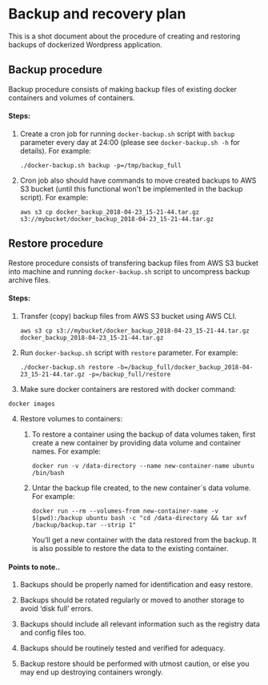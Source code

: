 # Backup and recovery plan
This is a shot document about the procedure of creating and restoring backups
of dockerized Wordpress application.

## Backup procedure
Backup procedure consists of making backup files of existing docker containers and
volumes of containers.

#### Steps:
  1. Create a cron job for running `docker-backup.sh` script with `backup` parameter every day at 24:00 (please see `docker-backup.sh -h` for details). For example:

      `./docker-backup.sh backup -p=/tmp/backup_full`
  
  2. Cron job also should have commands to move created backups to AWS S3 bucket 
  (until this functional won't be implemented in the backup script). For example:
  
      `aws s3 cp docker_backup_2018-04-23_15-21-44.tar.gz s3://mybucket/docker_backup_2018-04-23_15-21-44.tar.gz`

## Restore procedure
Restore procedure consists of transfering backup files from AWS S3 bucket
into machine and running `docker-backup.sh` script to uncompress
backup archive files.

#### Steps:
  1. Transfer (copy) backup files from AWS S3 bucket using AWS CLI.

      `aws s3 cp s3://mybucket/docker_backup_2018-04-23_15-21-44.tar.gz docker_backup_2018-04-23_15-21-44.tar.gz`
  
  2. Run `docker-backup.sh` script with `restore` parameter. For example:
  
     `./docker-backup.sh restore -b=/backup_full/docker_backup_2018-04-23_15-21-44.tar.gz -p=/backup_full/restore`

  3. Make sure docker containers are restored with docker command: 
  
  `docker images`

  4. Restore volumes to containers:

      1. To restore a container using the backup of data volumes taken, first create a new container by providing data volume and container names. For example:
      
          `docker run -v /data-directory --name new-container-name ubuntu /bin/bash`
      
      2. Untar the backup file created, to the new container`s data volume. For example:
      
          `docker run --rm --volumes-from new-container-name -v $(pwd):/backup ubuntu bash -c "cd /data-directory && tar xvf /backup/backup.tar --strip 1"`
      
          You’ll get a new container with the data restored from the backup. It is also possible to restore the data to the existing container.

#### Points to note..

1. Backups should be properly named for identification and easy restore.

2. Backups should be rotated regularly or moved to another storage to avoid ‘disk full’ errors.

3. Backups should include all relevant information such as the registry data and config files too.

4. Backups should be routinely tested and verified for adequacy.

5. Backup restore should be performed with utmost caution, or else you may end up destroying containers wrongly.